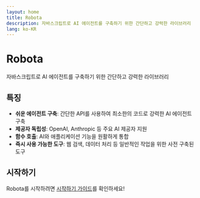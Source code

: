 ```yaml
---
layout: home
title: Robota
description: 자바스크립트로 AI 에이전트를 구축하기 위한 간단하고 강력한 라이브러리
lang: ko-KR
---
```


# Robota

자바스크립트로 AI 에이전트를 구축하기 위한 간단하고 강력한 라이브러리

## 특징

- **쉬운 에이전트 구축**: 간단한 API를 사용하여 최소한의 코드로 강력한 AI 에이전트 구축
- **제공자 독립성**: OpenAI, Anthropic 등 주요 AI 제공자 지원
- **함수 호출**: AI와 애플리케이션 기능을 원활하게 통합
- **즉시 사용 가능한 도구**: 웹 검색, 데이터 처리 등 일반적인 작업을 위한 사전 구축된 도구

## 시작하기

Robota를 시작하려면 [시작하기 가이드](./guide/getting-started.md)를 확인하세요! 